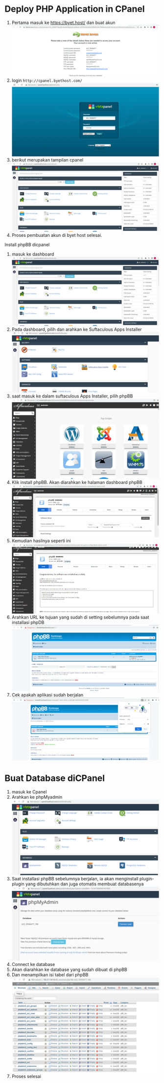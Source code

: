 # Deploy PHP Application in CPanel

1. Pertama masuk ke https://byet.host/ dan buat akun
   <br>
   <img src=".image/1.PNG">
   <br>
2. login `http://cpanel.byethost.com/`
   <br>
   <img src=".image/2.PNG">
   <br>
3. berikut merupakan tampilan cpanel
   <br>
   <img src=".image/3.PNG">
   <br>
4. Proses pembuatan akun di byet host selesai.

Install phpBB dicpanel

1. masuk ke dashboard
   <br>
   <img src=".image/3.PNG">
   <br>
2. Pada dashboard, pilih dan arahkan ke Suftaculous Apps Installer
   <br>
   <img src=".image/5.PNG">
   <br>
3. saat masuk ke dalam suftaculous Apps Installer, pilih phpBB
   <br>
   <img src=".image/6.PNG">
   <br>
4. Klik install phpBB. Akan diarahkan ke halaman dashboard phpBB
   <br>
   <img src=".image/7.PNG">
   <br>
5. Kemudian hasilnya seperti ini
   <br>
   <img src=".image/8.PNG">
   <br>
6. Arahkan URL ke tujuan yang sudah di setting sebelumnya pada saat installasi phpDB
   <br>
   <img src=".image/9.PNG">
   <br>
7. Cek apakah aplikasi sudah berjalan
   <br>
   <img src=".image/10.PNG">
   <br>

# Buat Database diCPanel

1. masuk ke Cpanel
2. Arahkan ke phpMyadmin
   <br>
   <img src=".image/11.PNG">
   <br>
3. Saat installasi phpBB sebelumnya berjalan, ia akan menginstall plugin-plugin yang dibutuhkan dan juga otomatis membuat databasenya
   <br>
   <img src=".image/12.PNG">
   <br>
4. Connect ke database
5. Akan diarahkan ke database yang sudah dibuat di phpBB
6. Dan menampilkan isi tabel dari phpBB
   <br>
   <img src=".image/13.PNG">
   <br>
7. Proses selesai